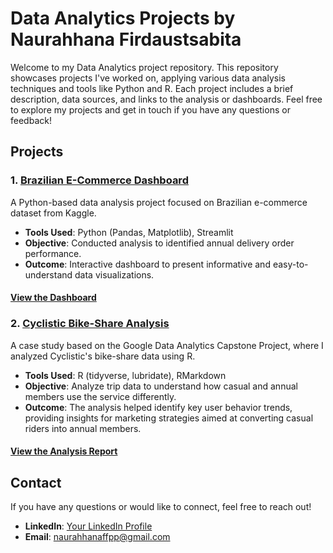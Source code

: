 # Data Analytics Projects by Naurahhana Firdaustsabita

Welcome to my Data Analytics project repository. This repository showcases projects I've worked on, applying various data analysis techniques and tools like Python and R. Each project includes a brief description, data sources, and links to the analysis or dashboards. Feel free to explore my projects and get in touch if you have any questions or feedback!

## Projects

### 1. [Brazilian E-Commerce Dashboard](https://github.com/naurahhanaf/project/tree/main/brazilian-ecommerce-analysis)
A Python-based data analysis project focused on Brazilian e-commerce dataset from Kaggle.

- **Tools Used**: Python (Pandas, Matplotlib), Streamlit
- **Objective**: Conducted analysis to identified annual delivery order performance.
- **Outcome**: Interactive dashboard to present informative and easy-to-understand data visualizations.

#### [View the Dashboard](https://project-aircyvmetxvmkxyz5v8jm2.streamlit.app/)

### 2. [Cyclistic Bike-Share Analysis](https://github.com/naurahhanaf/project/tree/main/cyclistic-analysis)
A case study based on the Google Data Analytics Capstone Project, where I analyzed Cyclistic's bike-share data using R.

- **Tools Used**: R (tidyverse, lubridate), RMarkdown
- **Objective**: Analyze trip data to understand how casual and annual members use the service differently.
- **Outcome**: The analysis helped identify key user behavior trends, providing insights for marketing strategies aimed at converting casual riders into annual members.

#### [View the Analysis Report](#)

## Contact

If you have any questions or would like to connect, feel free to reach out!

- **LinkedIn**: [Your LinkedIn Profile](https://www.linkedin.com/in/naurahhana)
- **Email**: naurahhanaffpp@gmail.com
